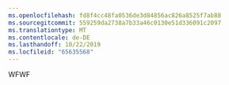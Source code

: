 ```yaml
---
ms.openlocfilehash: fd8f4cc48fa0536de3d84856ac826a8525f7ab88
ms.sourcegitcommit: 559259da2738a7b33a46c0130e51d336091c2097
ms.translationtype: MT
ms.contentlocale: de-DE
ms.lasthandoff: 10/22/2019
ms.locfileid: "65635568"
---
```

<span data-ttu-id="4714c-101">WF</span><span class="sxs-lookup"><span data-stu-id="4714c-101">WF</span></span>
